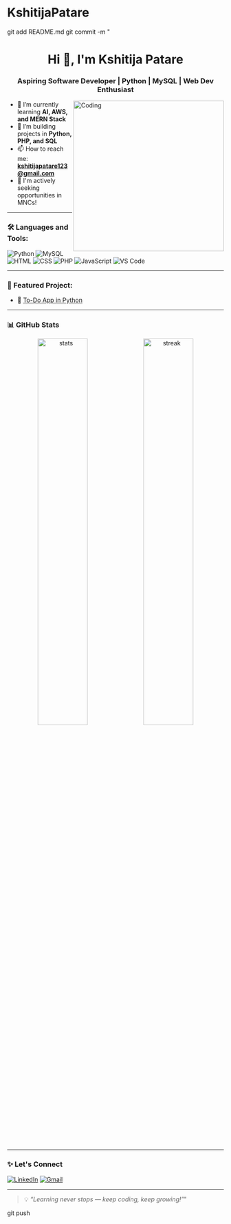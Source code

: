 # KshitijaPatare
git add README.md
git commit -m "<h1 align="center">Hi 👋, I'm Kshitija Patare</h1>
<h3 align="center">Aspiring Software Developer | Python | MySQL | Web Dev Enthusiast</h3>

<img align="right" alt="Coding" width="350" src="https://media.giphy.com/media/qgQUggAC3Pfv687qPC/giphy.gif">

- 🌱 I’m currently learning **AI, AWS, and MERN Stack**
- 🔭 I’m building projects in **Python, PHP, and SQL**
- 📫 How to reach me: **kshitijapatare123@gmail.com**
- 💼 I'm actively seeking opportunities in MNCs!

---

### 🛠️ Languages and Tools:
![Python](https://img.shields.io/badge/-Python-3776AB?style=flat&logo=python&logoColor=white)
![MySQL](https://img.shields.io/badge/-MySQL-4479A1?style=flat&logo=mysql&logoColor=white)
![HTML](https://img.shields.io/badge/-HTML5-E34F26?style=flat&logo=html5&logoColor=white)
![CSS](https://img.shields.io/badge/-CSS3-1572B6?style=flat&logo=css3)
![PHP](https://img.shields.io/badge/-PHP-777BB4?style=flat&logo=php)
![JavaScript](https://img.shields.io/badge/-JavaScript-F7DF1E?style=flat&logo=javascript&logoColor=black)
![VS Code](https://img.shields.io/badge/-VSCode-007ACC?style=flat&logo=visual-studio-code)

---

### 📌 Featured Project:
- 🔹 [To-Do App in Python](https://github.com/KshitijaPatare/Python-Todo-App)


---

### 📊 GitHub Stats
<p align="center">
  <img src="https://github-readme-stats.vercel.app/api?username=KshitijaPatare&show_icons=true&theme=radical" alt="stats" width="48%"/>
  <img src="https://github-readme-streak-stats.herokuapp.com/?user=KshitijaPatare&theme=radical" alt="streak" width="48%"/>
</p>

---

### ✨ Let's Connect
[![LinkedIn](https://img.shields.io/badge/-LinkedIn-0077B5?style=flat&logo=linkedin&logoColor=white)](https://www.linkedin.com/in/kshitijapatare)
[![Gmail](https://img.shields.io/badge/-Email-D14836?style=flat&logo=gmail&logoColor=white)](mailto:kshitijapatare123@gmail.com)

---

> 💡 *“Learning never stops — keep coding, keep growing!”*"

git push
